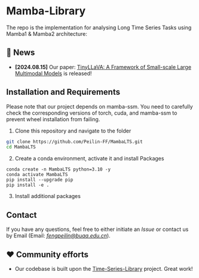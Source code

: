 # Mamba-Library
The repo is the implementation for analysing Long Time Series Tasks using Mamba1 \& Mamba2 architecture:
## &#x1F389; News
* **[2024.08.15]**  Our paper: [TinyLLaVA: A Framework of Small-scale Large Multimodal Models](https://arxiv.org/abs/2402.14289) is released!

## Installation and Requirements
Please note that our project depends on mamba-ssm. You need to carefully check the corresponding versions of torch, cuda, and mamba-ssm to prevent wheel installation from failing.
1. Clone this repository and navigate to the folder
```bash
git clone https://github.com/Peilin-FF/MambaLTS.git
cd MambaLTS
```
2. Create a conda environment, activate it and install Packages
```Shell
conda create -n MambaLTS python=3.10 -y
conda activate MambaLTS
pip install --upgrade pip 
pip install -e .
```
3. Install additional packages

## Contact
If you have any questions, feel free to either initiate an *Issue* or contact us by Email (Email: *fengpeilin@buaa.edu.cn*).

## ❤️ Community efforts
* Our codebase is built upon the [Time-Series-Library](https://github.com/thuml/Time-Series-Library) project. Great work!
